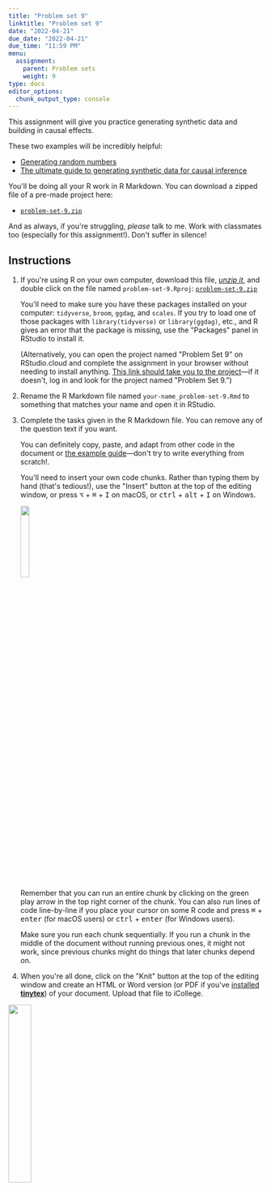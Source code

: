 ```yaml
---
title: "Problem set 9"
linktitle: "Problem set 9"
date: "2022-04-21"
due_date: "2022-04-21"
due_time: "11:59 PM"
menu:
  assignment:
    parent: Problem sets
    weight: 9
type: docs
editor_options: 
  chunk_output_type: console
---
```


This assignment will give you practice generating synthetic data and building in causal effects.

These two examples will be incredibly helpful:

- [Generating random numbers](/example/random-numbers/)
- [The ultimate guide to generating synthetic data for causal inference](/example/synthetic-data/)


You'll be doing all your R work in R Markdown. You can download a zipped file of a pre-made project here:

- [<i class="fas fa-file-archive"></i> `problem-set-9.zip`](/projects/problem-set-9.zip)

And as always, if you're struggling, *please* talk to me. Work with classmates too (especially for this assignment!). Don't suffer in silence!


## Instructions

1. If you're using R on your own computer, download this file, [*unzip it*](/resource/unzipping/), and double click on the file named `problem-set-9.Rproj`: [<i class="fas fa-file-archive"></i> `problem-set-9.zip`](/projects/problem-set-9.zip)

    You'll need to make sure you have these packages installed on your computer: `tidyverse`, `broom`, `ggdag`, and `scales`. If you try to load one of those packages with `library(tidyverse)` or `library(ggdag)`, etc., and R gives an error that the package is missing, use the "Packages" panel in RStudio to install it.

    (Alternatively, you can open the project named "Problem Set 9" on RStudio.cloud and complete the assignment in your browser without needing to install anything. [This link should take you to the project](https://rstudio.cloud/spaces/205054/project/3424177)—if it doesn't, log in and look for the project named "Problem Set 9.")

2. Rename the R Markdown file named `your-name_problem-set-9.Rmd` to something that matches your name and open it in RStudio.

3. Complete the tasks given in the R Markdown file. You can remove any of the question text if you want.

    You can definitely copy, paste, and adapt from other code in the document or [the example guide](/example/synthetic-data/)—don't try to write everything from scratch!.

    You'll need to insert your own code chunks. Rather than typing them by hand (that's tedious!), use the "Insert" button at the top of the editing window, or press  <kbd>⌥</kbd> + <kbd>⌘</kbd> + <kbd>I</kbd> on macOS, or <kbd>ctrl</kbd> + <kbd>alt</kbd> + <kbd>I</kbd> on Windows.

    <img src="/img/assignments/insert-chunk-button.png" width="19%" />

    Remember that you can run an entire chunk by clicking on the green play arrow in the top right corner of the chunk. You can also run lines of code line-by-line if you place your cursor on some R code and press <kbd>⌘</kbd> + <kbd>enter</kbd> (for macOS users) or <kbd>ctrl</kbd> + <kbd>enter</kbd> (for Windows users).

    Make sure you run each chunk sequentially. If you run a chunk in the middle of the document without running previous ones, it might not work, since previous chunks might do things that later chunks depend on.

4. When you're all done, click on the "Knit" button at the top of the editing window and create an HTML or Word version (or PDF if you've [installed **tinytex**](/resource/install/#install-tinytex)) of your document. Upload that file to iCollege.

<img src="/img/assignments/knit-button.png" width="30%" />
